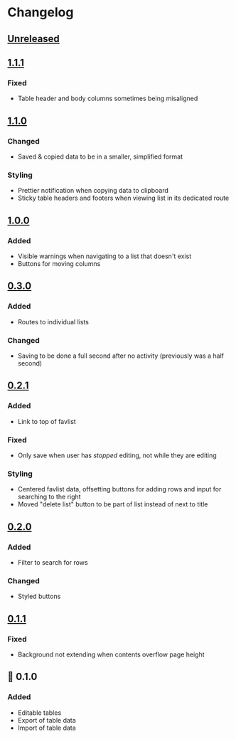# Changelog

## [Unreleased]

## [1.1.1]

### Fixed

- Table header and body columns sometimes being misaligned

## [1.1.0]

### Changed

- Saved & copied data to be in a smaller, simplified format

### Styling

- Prettier notification when copying data to clipboard
- Sticky table headers and footers when viewing list in its dedicated route

## [1.0.0]

### Added

- Visible warnings when navigating to a list that doesn't exist
- Buttons for moving columns

## [0.3.0]

### Added

- Routes to individual lists

### Changed

- Saving to be done a full second after no activity (previously was a half second)

## [0.2.1]

### Added

- Link to top of favlist

### Fixed

- Only save when user has *stopped* editing, not while they are editing

### Styling

- Centered favlist data, offsetting buttons for adding rows and input for searching to the right
- Moved "delete list" button to be part of list instead of next to title

## [0.2.0]

### Added

- Filter to search for rows

### Changed

- Styled buttons

## [0.1.1]

### Fixed

- Background not extending when contents overflow page height

## :tada: 0.1.0

### Added

- Editable tables
- Export of table data
- Import of table data

[Unreleased]: https://github.com/spenserblack/favlist.vue/compare/v1.1.1...HEAD
[1.1.1]: https://github.com/spenserblack/favlist.vue/compare/v1.1.0...v1.1.1
[1.1.0]: https://github.com/spenserblack/favlist.vue/compare/v1.0.0...v1.1.0
[1.0.0]: https://github.com/spenserblack/favlist.vue/compare/v0.3.0...v1.0.0
[0.3.0]: https://github.com/spenserblack/favlist.vue/compare/v0.2.1...v0.3.0
[0.2.1]: https://github.com/spenserblack/favlist.vue/compare/v0.2.0...v0.2.1
[0.2.0]: https://github.com/spenserblack/favlist.vue/compare/v0.1.1...v0.2.0
[0.1.1]: https://github.com/spenserblack/favlist.vue/compare/v0.1.0...v0.1.1
